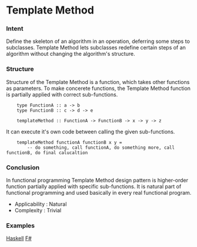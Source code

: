 # Template Method


### Intent

Define the skeleton of an algorithm in an operation, deferring some steps to subclasses. Template Method lets subclasses redefine certain steps of an algorithm without changing the algorithm's structure.


### Structure

Structure of the Template Method is a function, which takes other functions as parameters. To make concerete functions, the Template Method function is partially applied with correct sub-functions.

~~~~
    type FunctionA :: a -> b
    type FunctionB :: c -> d -> e
    
    templateMethod :: FunctionA -> FunctionB -> x -> y -> z
~~~~

It can execute it's own code between calling the given sub-functions.

~~~~
    templateMethod functionA functionB x y =
        -- do something, call functionA, do something more, call functionB, do final calucaltion
~~~~


### Conclusion

In functional programming Template Method design pattern is higher-order function partially applied with specific sub-functions. It is natural part of functional programming and used basically in every real functional program.

- Applicability : Natural
- Complexity : Trivial


### Examples

[Haskell](template_method.hs) [F#](template_method.fsx)
